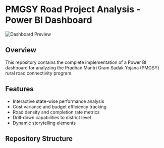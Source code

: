 # PMGSY Road Project Analysis - Power BI Dashboard

![Dashboard Preview](images/dashboard_preview.png)

## Overview
This repository contains the complete implementation of a Power BI dashboard for analyzing the Pradhan Mantri Gram Sadak Yojana (PMGSY) rural road connectivity program.

## Features
- Interactive state-wise performance analysis
- Cost variance and budget efficiency tracking
- Road density and completion rate metrics
- Drill-down capabilities to district level
- Dynamic storytelling elements

## Repository Structure
